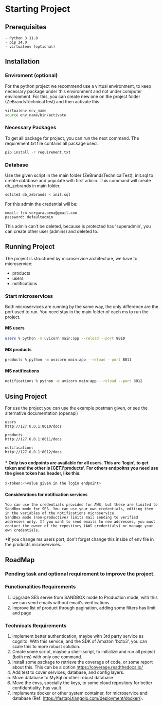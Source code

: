 # Starting Project

## Prerequisites

    - Python 3.11.8
    - pip 24.0
    - virtualenv (optional)
    

## Installation

### Enviroment (optional)

For the python project we recommend use a virtual environment, to keep necessary package under this environment and not under computer environment.
For this, you can create new one on the project folder (ZeBrandsTechnicalTest) and then activate this.

```bash
virtualenv env_name
source env_name/bin/activate
```
### Necessary Packages

To get all package for project, you can run the next command. The requirement.txt file contains all package used.

```bash
pip install -r requirement.txt
```

### Database

Use the given script in the main folder (ZeBrandsTechnicalTest), init.sql to create database and populate with first admin. This command will create db_zebrands in main folder.

```bash
sqlite3 db_zebrands < init.sql
```

For this admin the credential will be:
```
email: fco.vergara.pena@gmail.com
password: defaultadmin
```
This admin can't be deleted, because is protected has 'superadmin', you can create other user (admins) and deleted to.

## Running Project

The project is structured by microservice architecture, we have to microservice: 
* products
* users
* notifications

### Start microservices

Both microservices are running by the same way, the only difference are the port used to run. You need stay in the main folder of each ms to run the project.

#### MS users
```bash
users % python -m uvicorn main:app --reload --port 8010
```
#### MS products
```bash
products % python -m uvicorn main:app --reload --port 8011
```

#### MS notifications
```bash
notifications % python -m uvicorn main:app --reload --port 8012
```

## Using Project

For use the project you can use the example postman given, or see the alternative documentation (openapi)
```
users
http://127.0.0.1:8010/docs

products
http://127.0.0.1:8011/docs

notifications
http://127.0.0.1:8012/docs
```

#### * Only two endpoints are available for all users. This are 'login', to get token and the other is [GET]'products'. For others endpoitns you need use the given token has header, like this:
```bash
x-token:<>value given in the login endpoint>
```

#### Considerations for notification services
```
You can use the credentials provided for AWS, but these are limited to SandBox mode for SES. You can use your own credentials, editing them in the variables of the notifications microservice.
SandBox mode (non-productive) limits mail sending to verified addresses only. If you want to send emails to new addresses, you must contact the owner of the repository (AWS credentials) or manage your own credentials.
```

*If you change ms users port, don't forget change this inside of env file in the products microservices.
## RoadMap

### Pending task and optional requirement to improve the project.

### Functionalities Requirements
1. Upgrade SES servie from SANDBOX mode to Production mode, with this we can send emails without email's verifications
2. Improve list of product through pagination, adding some filters has limit and page

### Technicals Requirements
1. Implement better authentication, maybe with 3rd party service as cognito. With this service, and the SDK of Amazon 'boto3', you can scale this to more robust solution.
2. Create some script, maybe a shell-script, to initialize and run all project (both ms) with only one command.
3. Install some package to retrieve the coverage of code, or some report about this. This can be a option https://coverage.readthedocs.io/
4. Add test to cover services, database, and config layers.
5. Move database to MySql or other robust database
5. Move the envs, specially the keys, to some cloud repository for better confidentiality, has vault
6. Implements docker or other system container, for microservice and database (Ref: https://fastapi.tiangolo.com/deployment/docker/).